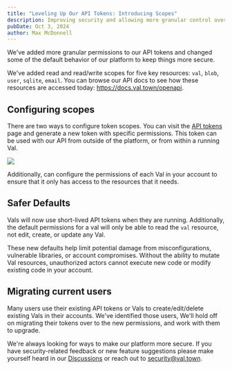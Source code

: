 ```yaml
---
title: "Leveling Up Our API Tokens: Introducing Scopes"
description: Improving security and allowing more granular control over permissions.
pubDate: Oct 3, 2024
author: Max McDonnell
---
```


We've added more granular permissions to our API tokens and changed some of the
default behavior of our platform to keep things more secure.

We've added read and read/write scopes for five key resources: `val`, `blob`,
`user`, `sqlite`, `email`. You can browse our API docs to see how these
resources are accessed today: https://docs.val.town/openapi.

## Configuring scopes

There are two ways to configure token scopes. You can visit the
[API tokens](https://www.val.town/settings/api) page and generate a new token
with specific permissions. This token can be used with our API from outside of
the platform, or from within a running Val.

![](./api-token-scopes/val-names-permissions.png)

Additionally, can configure the permissions of each Val in your account to
ensure that it only has access to the resources that it needs.

## Safer Defaults

Vals will now use short-lived API tokens when they are running. Additionally,
the default permissions for a val will only be able to read the `val` resource,
not edit, create, or update any Val.

These new defaults help limit potential damage from misconfigurations,
vulnerable libraries, or account compromises. Without the ability to mutate Val
resources, unauthorized actors cannot execute new code or modify existing code
in your account.

## Migrating current users

Many users use their existing API tokens or Vals to create/edit/delete existing
Vals in their accounts. We've identified those users, We'll hold off on
migrating their tokens over to the new permissions, and work with them to
upgrade.

We're always looking for ways to make our platform more secure. If you have
security-related feedback or new feature suggestions please make yourself heard
in our [Discussions](https://github.com/val-town/val-town-product/discussions)
or reach out to security@val.town.
